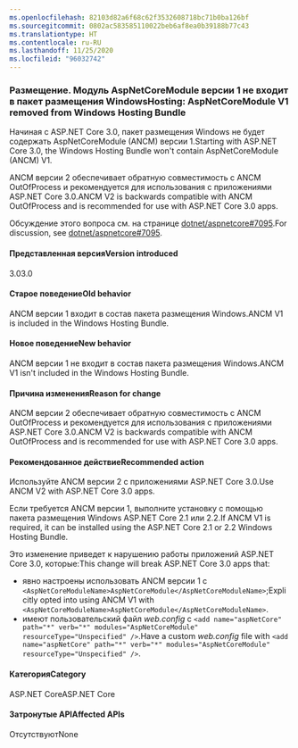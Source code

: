 ```yaml
---
ms.openlocfilehash: 82103d82a6f68c62f3532608718bc71b0ba126bf
ms.sourcegitcommit: 0802ac583585110022beb6af8ea0b39188b77c43
ms.translationtype: HT
ms.contentlocale: ru-RU
ms.lasthandoff: 11/25/2020
ms.locfileid: "96032742"
---
```

### <a name="hosting-aspnetcoremodule-v1-removed-from-windows-hosting-bundle"></a><span data-ttu-id="a8536-101">Размещение. Модуль AspNetCoreModule версии 1 не входит в пакет размещения Windows</span><span class="sxs-lookup"><span data-stu-id="a8536-101">Hosting: AspNetCoreModule V1 removed from Windows Hosting Bundle</span></span>

<span data-ttu-id="a8536-102">Начиная с ASP.NET Core 3.0, пакет размещения Windows не будет содержать AspNetCoreModule (ANCM) версии 1.</span><span class="sxs-lookup"><span data-stu-id="a8536-102">Starting with ASP.NET Core 3.0, the Windows Hosting Bundle won't contain AspNetCoreModule (ANCM) V1.</span></span>

<span data-ttu-id="a8536-103">ANCM версии 2 обеспечивает обратную совместимость с ANCM OutOfProcess и рекомендуется для использования с приложениями ASP.NET Core 3.0.</span><span class="sxs-lookup"><span data-stu-id="a8536-103">ANCM V2 is backwards compatible with ANCM OutOfProcess and is recommended for use with ASP.NET Core 3.0 apps.</span></span>

<span data-ttu-id="a8536-104">Обсуждение этого вопроса см. на странице [dotnet/aspnetcore#7095](https://github.com/dotnet/aspnetcore/issues/7095).</span><span class="sxs-lookup"><span data-stu-id="a8536-104">For discussion, see [dotnet/aspnetcore#7095](https://github.com/dotnet/aspnetcore/issues/7095).</span></span>

#### <a name="version-introduced"></a><span data-ttu-id="a8536-105">Представленная версия</span><span class="sxs-lookup"><span data-stu-id="a8536-105">Version introduced</span></span>

<span data-ttu-id="a8536-106">3.0</span><span class="sxs-lookup"><span data-stu-id="a8536-106">3.0</span></span>

#### <a name="old-behavior"></a><span data-ttu-id="a8536-107">Старое поведение</span><span class="sxs-lookup"><span data-stu-id="a8536-107">Old behavior</span></span>

<span data-ttu-id="a8536-108">ANCM версии 1 входит в состав пакета размещения Windows.</span><span class="sxs-lookup"><span data-stu-id="a8536-108">ANCM V1 is included in the Windows Hosting Bundle.</span></span>

#### <a name="new-behavior"></a><span data-ttu-id="a8536-109">Новое поведение</span><span class="sxs-lookup"><span data-stu-id="a8536-109">New behavior</span></span>

<span data-ttu-id="a8536-110">ANCM версии 1 не входит в состав пакета размещения Windows.</span><span class="sxs-lookup"><span data-stu-id="a8536-110">ANCM V1 isn't included in the Windows Hosting Bundle.</span></span>

#### <a name="reason-for-change"></a><span data-ttu-id="a8536-111">Причина изменения</span><span class="sxs-lookup"><span data-stu-id="a8536-111">Reason for change</span></span>

<span data-ttu-id="a8536-112">ANCM версии 2 обеспечивает обратную совместимость с ANCM OutOfProcess и рекомендуется для использования с приложениями ASP.NET Core 3.0.</span><span class="sxs-lookup"><span data-stu-id="a8536-112">ANCM V2 is backwards compatible with ANCM OutOfProcess and is recommended for use with ASP.NET Core 3.0 apps.</span></span>

#### <a name="recommended-action"></a><span data-ttu-id="a8536-113">Рекомендованное действие</span><span class="sxs-lookup"><span data-stu-id="a8536-113">Recommended action</span></span>

<span data-ttu-id="a8536-114">Используйте ANCM версии 2 с приложениями ASP.NET Core 3.0.</span><span class="sxs-lookup"><span data-stu-id="a8536-114">Use ANCM V2 with ASP.NET Core 3.0 apps.</span></span>

<span data-ttu-id="a8536-115">Если требуется ANCM версии 1, выполните установку с помощью пакета размещения Windows ASP.NET Core 2.1 или 2.2.</span><span class="sxs-lookup"><span data-stu-id="a8536-115">If ANCM V1 is required, it can be installed using the ASP.NET Core 2.1 or 2.2 Windows Hosting Bundle.</span></span>

<span data-ttu-id="a8536-116">Это изменение приведет к нарушению работы приложений ASP.NET Core 3.0, которые:</span><span class="sxs-lookup"><span data-stu-id="a8536-116">This change will break ASP.NET Core 3.0 apps that:</span></span>

- <span data-ttu-id="a8536-117">явно настроены использовать ANCM версии 1 с `<AspNetCoreModuleName>AspNetCoreModule</AspNetCoreModuleName>`;</span><span class="sxs-lookup"><span data-stu-id="a8536-117">Explicitly opted into using ANCM V1 with `<AspNetCoreModuleName>AspNetCoreModule</AspNetCoreModuleName>`.</span></span>
- <span data-ttu-id="a8536-118">имеют пользовательский файл *web.config* с `<add name="aspNetCore" path="*" verb="*" modules="AspNetCoreModule" resourceType="Unspecified" />`.</span><span class="sxs-lookup"><span data-stu-id="a8536-118">Have a custom *web.config* file with `<add name="aspNetCore" path="*" verb="*" modules="AspNetCoreModule" resourceType="Unspecified" />`.</span></span>

#### <a name="category"></a><span data-ttu-id="a8536-119">Категория</span><span class="sxs-lookup"><span data-stu-id="a8536-119">Category</span></span>

<span data-ttu-id="a8536-120">ASP.NET Core</span><span class="sxs-lookup"><span data-stu-id="a8536-120">ASP.NET Core</span></span>

#### <a name="affected-apis"></a><span data-ttu-id="a8536-121">Затронутые API</span><span class="sxs-lookup"><span data-stu-id="a8536-121">Affected APIs</span></span>

<span data-ttu-id="a8536-122">Отсутствуют</span><span class="sxs-lookup"><span data-stu-id="a8536-122">None</span></span>

<!-- 

#### Affected APIs

Not detectable via API analysis

-->
